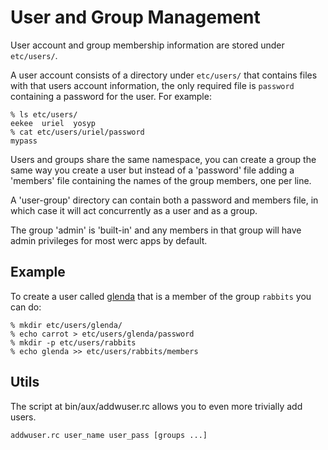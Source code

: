 User and Group Management
=========================

User account and group membership information are stored under `etc/users/`.

A user account consists of a directory under `etc/users/` that contains files with that users account information, the only required file is `password` containing a password for the user. For example:

	% ls etc/users/
	eekee  uriel  yosyp
	% cat etc/users/uriel/password
	mypass

Users and groups share the same namespace, you can create a group the same way you create a user but instead of a 'password' file adding a 'members' file containing the names of the group members, one per line.

A 'user-group' directory can contain both a password and members file, in which case it will act concurrently as a user and as a group.

The group 'admin' is 'built-in' and any members in that group will have admin privileges for most werc apps by default.

Example
-------

To create a user called [glenda](http://glenda.cat-v.org) that is a member of the group `rabbits` you can do:

	% mkdir etc/users/glenda/
	% echo carrot > etc/users/glenda/password
	% mkdir -p etc/users/rabbits
	% echo glenda >> etc/users/rabbits/members

Utils
-----

The script at bin/aux/addwuser.rc allows you to even more trivially add users. 

	addwuser.rc user_name user_pass [groups ...]


